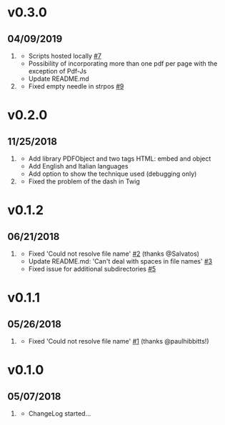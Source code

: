 # v0.3.0
## 04/09/2019

1. [](#new)
    * Scripts hosted locally [#7](https://github.com/iusvar/grav-plugin-pdf-js/issues/7)
    * Possibility of incorporating more than one pdf per page with the exception of Pdf-Js
    * Update README.md
1. [](#bugfix)
    * Fixed empty needle in strpos [#9](https://github.com/iusvar/grav-plugin-pdf-js/issues/9)
    
# v0.2.0
## 11/25/2018

1. [](#new)
    * Add library PDFObject and two tags HTML: embed and object
    * Add English and Italian languages
    * Add option to show the technique used (debugging only)
1. [](#bugfix)
    * Fixed the problem of the dash in Twig
    
# v0.1.2
## 06/21/2018

1. [](#bugfix)
    * Fixed 'Could not resolve file name' [#2](https://github.com/iusvar/grav-plugin-pdf-js/issues/2) (thanks @Salvatos)
    * Update README.md: 'Can't deal with spaces in file names' [#3](https://github.com/iusvar/grav-plugin-pdf-js/issues/3)
    * Fixed issue for additional subdirectories [#5](https://github.com/iusvar/grav-plugin-pdf-js/issues/5)

# v0.1.1
##  05/26/2018

1. [](#bugfix)
    * Fixed 'Could not resolve file name' [#1](https://github.com/iusvar/grav-plugin-pdf-js/issues/1) (thanks @paulhibbitts!)

# v0.1.0
##  05/07/2018

1. [](#new)
    * ChangeLog started...
